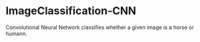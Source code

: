 # ImageClassification-CNN

Convolutional Neural Network classifies whether a given image is a horse or humann.
